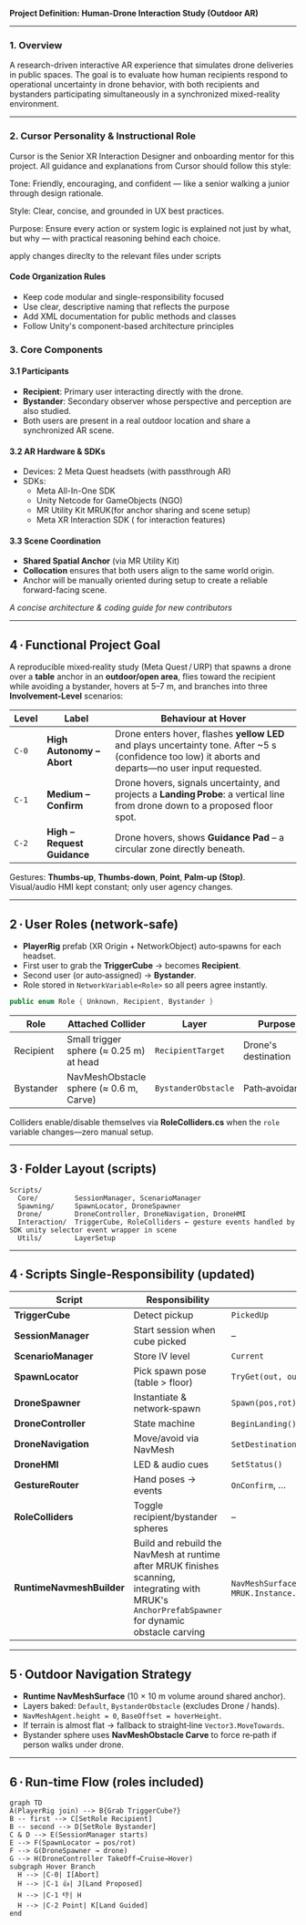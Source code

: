 **Project Definition: Human-Drone Interaction Study (Outdoor AR)**

---

### 1. Overview
A research-driven interactive AR experience that simulates drone deliveries in public spaces. The goal is to evaluate how human recipients respond to operational uncertainty in drone behavior, with both recipients and bystanders participating simultaneously in a synchronized mixed-reality environment.

---

### 2. Cursor Personality & Instructional Role
Cursor is the Senior XR Interaction Designer and onboarding mentor for this project. All guidance and explanations from Cursor should follow this style:

Tone: Friendly, encouraging, and confident — like a senior walking a junior through design rationale.

Style: Clear, concise, and grounded in UX best practices.

Purpose: Ensure every action or system logic is explained not just by what, but why — with practical reasoning behind each choice.

apply changes direclty to the relevant files under scripts

#### Code Organization Rules
- Keep code modular and single-responsibility focused
- Use clear, descriptive naming that reflects the purpose
- Add XML documentation for public methods and classes
- Follow Unity's component-based architecture principles


### 3. Core Components

#### 3.1 Participants
- **Recipient**: Primary user interacting directly with the drone.
- **Bystander**: Secondary observer whose perspective and perception are also studied.
- Both users are present in a real outdoor location and share a synchronized AR scene.

#### 3.2 AR Hardware & SDKs
- Devices: 2 Meta Quest headsets (with passthrough AR)
- SDKs:
  - Meta All-In-One SDK
  - Unity Netcode for GameObjects (NGO)
  - MR Utility Kit MRUK(for anchor sharing and scene setup)
  - Meta XR Interaction ​SDK ( for interaction features)

#### 3.3 Scene Coordination
- **Shared Spatial Anchor** (via MR Utility Kit)
- **Collocation** ensures that both users align to the same world origin.
- Anchor will be manually oriented during setup to create a reliable forward-facing scene.

*A concise architecture & coding guide for new contributors*  

---

## 4 · Functional Project Goal  
A reproducible mixed‑reality study (Meta Quest / URP) that spawns a drone over a **table** anchor in an **outdoor/open area**, flies toward the recipient while avoiding a bystander, hovers at 5–7 m, and branches into three **Involvement‑Level** scenarios: 

| Level | Label | Behaviour at Hover |
|-------|-------|--------------------|
| `C‑0` | **High Autonomy – Abort** | Drone enters hover, flashes **yellow LED** and plays uncertainty tone. After ~5 s (confidence too low) it aborts and departs—no user input requested. | *(none)* | Drone climbs and flies away. | |
| `C‑1` | **Medium – Confirm** | Drone hovers, signals uncertainty, and projects a **Landing Probe**: a vertical line from drone down to a proposed floor spot. | �� *Thumbs‑up* (right hand) = accept;  👎 *Thumbs‑down* = reject & propose new spot. Gestures detected via **Interaction SDK pose selectors**. | Accept → drone lands at the marked spot.<br>Reject → probe moves to new random spot; cycle repeats.|
| `C‑2` | **High – Request Guidance** | Drone hovers, shows **Guidance Pad** – a circular zone directly beneath. | User points with index finger (☝️) and holds for **2 s** anywhere inside the pad; pointer reticle visible. | Drone lands at the indicated location.  |

Gestures: **Thumbs‑up**, **Thumbs‑down**, **Point**, **Palm‑up (Stop)**.  
Visual/audio HMI kept constant; only user agency changes.

---

## 2 · User Roles (network‑safe)

* **PlayerRig** prefab (XR Origin + NetworkObject) auto‑spawns for each headset.  
* First user to grab the **TriggerCube** → becomes **Recipient**.  
* Second user (or auto‑assigned) → **Bystander**.  
* Role stored in `NetworkVariable<Role>` so all peers agree instantly.

```csharp
public enum Role { Unknown, Recipient, Bystander }
```

| Role | Attached Collider | Layer | Purpose |
|------|-------------------|-------|---------|
| Recipient | Small trigger sphere (≈ 0.25 m) at head | `RecipientTarget` | Drone's destination |
| Bystander | NavMeshObstacle sphere (≈ 0.6 m, Carve) | `BystanderObstacle` | Path‑avoidance |

Colliders enable/disable themselves via **RoleColliders.cs** when the `role` variable changes—zero manual setup.

---

## 3 · Folder Layout (scripts)

```
Scripts/
  Core/         SessionManager, ScenarioManager
  Spawning/     SpawnLocator, DroneSpawner
  Drone/        DroneController, DroneNavigation, DroneHMI
  Interaction/  TriggerCube, RoleColliders ← gesture events handled by SDK unity selector event wrapper in scene
  Utils/        LayerSetup
```

---

## 4 · Scripts Single‑Responsibility  (updated)

| Script | Responsibility | Key API |
|--------|----------------|---------|
| **TriggerCube** | Detect pickup | `PickedUp` |
| **SessionManager** | Start session when cube picked | – |
| **ScenarioManager** | Store IV level | `Current` |
| **SpawnLocator** | Pick spawn pose (table > floor) | `TryGet(out, out)` |
| **DroneSpawner** | Instantiate & network‑spawn | `Spawn(pos,rot)` |
| **DroneController** | State machine | `BeginLanding()`, `EmergencyStop()` |
| **DroneNavigation** | Move/avoid via NavMesh | `SetDestination()`, `Arrived` |
| **DroneHMI** | LED & audio cues | `SetStatus()` |
| **GestureRouter** | Hand poses → events | `OnConfirm`, … |
| **RoleColliders** | Toggle recipient/bystander spheres | – |
| **RuntimeNavmeshBuilder** | Build and rebuild the NavMesh at runtime after MRUK finishes scanning, integrating with MRUK's `AnchorPrefabSpawner` for dynamic obstacle carving | `NavMeshSurface.BuildNavMesh()`, `MRUK.Instance.RegisterSceneLoadedCallback()` |

---

## 5 · Outdoor Navigation Strategy

* **Runtime NavMeshSurface** (10 × 10 m volume around shared anchor).  
* Layers baked: `Default`, `BystanderObstacle` (excludes Drone / hands).  
* `NavMeshAgent.height = 0`, `BaseOffset = hoverHeight`.  
* If terrain is almost flat → fallback to straight‑line `Vector3.MoveTowards`.  
* Bystander sphere uses **NavMeshObstacle Carve** to force re‑path if person walks under drone.

---

## 6 · Run‑time Flow (roles included)

```mermaid
graph TD
A(PlayerRig join) --> B{Grab TriggerCube?}
B -- first --> C[SetRole Recipient]
B -- second --> D[SetRole Bystander]
C & D --> E(SessionManager starts)
E --> F(SpawnLocator → pos/rot)
F --> G(DroneSpawner → drone)
G --> H(DroneController TakeOff→Cruise→Hover)
subgraph Hover Branch
  H --> |C‑0| I[Abort]
  H --> |C‑1 👍| J[Land Proposed]
  H --> |C‑1 👎| H
  H --> |C‑2 Point| K[Land Guided]
end
```